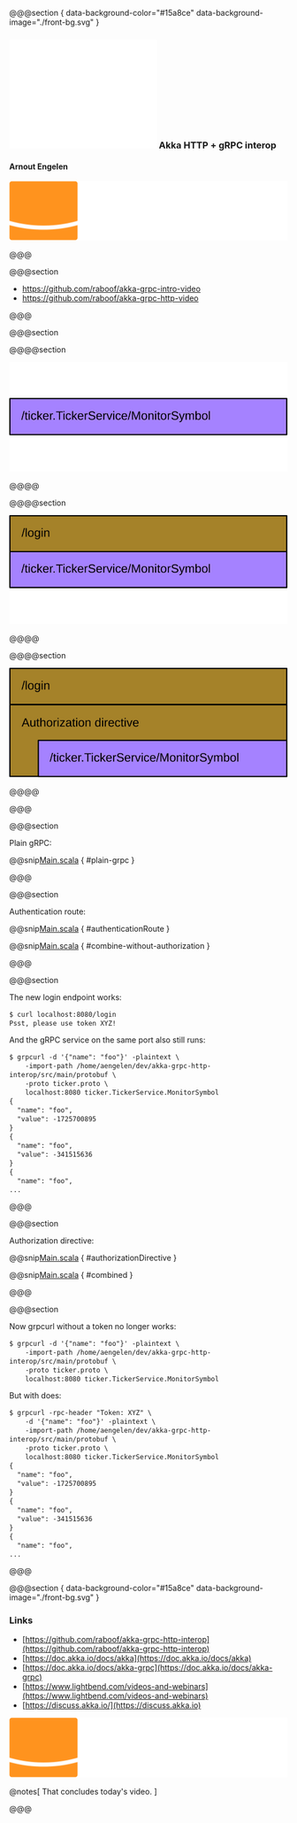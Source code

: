 @@@section { data-background-color="#15a8ce" data-background-image="./front-bg.svg" }

### ![](./akka-reverse.svg) Akka HTTP + gRPC interop

#### Arnout Engelen

![lightbend-title](images/lightbend-color-reverse.svg)

@@@

@@@section

* https://github.com/raboof/akka-grpc-intro-video
* https://github.com/raboof/akka-grpc-http-video

@@@

@@@section

@@@@section

<img src="images/path-grpc-only.svg">

@@@@

@@@@section

<img src="images/paths-with-login-and.svg">

@@@@

@@@@section

<img src="images/paths-with-login-and-auth.svg">

@@@@

@@@

@@@section

Plain gRPC:

@@snip[Main.scala](/src/main/scala/Main.scala) { #plain-grpc }

@@@

@@@section

Authentication route:

@@snip[Main.scala](/src/main/scala/Main.scala) { #authenticationRoute }

@@snip[Main.scala](/src/main/scala/Main.scala) { #combine-without-authorization }

@@@

@@@section

The new login endpoint works:

```
$ curl localhost:8080/login
Psst, please use token XYZ!
```

And the gRPC service on the same port also still runs:

```
$ grpcurl -d '{"name": "foo"}' -plaintext \
    -import-path /home/aengelen/dev/akka-grpc-http-interop/src/main/protobuf \
    -proto ticker.proto \
    localhost:8080 ticker.TickerService.MonitorSymbol
{
  "name": "foo",
  "value": -1725700895
}
{
  "name": "foo",
  "value": -341515636
}
{
  "name": "foo",
...
```

@@@


@@@section

Authorization directive:

@@snip[Main.scala](/src/main/scala/Main.scala) { #authorizationDirective }

@@snip[Main.scala](/src/main/scala/Main.scala) { #combined }

@@@

@@@section

Now grpcurl without a token no longer works:

```
$ grpcurl -d '{"name": "foo"}' -plaintext \
    -import-path /home/aengelen/dev/akka-grpc-http-interop/src/main/protobuf \
    -proto ticker.proto \
    localhost:8080 ticker.TickerService.MonitorSymbol
```
But with does:
```
$ grpcurl -rpc-header "Token: XYZ" \
    -d '{"name": "foo"}' -plaintext \
    -import-path /home/aengelen/dev/akka-grpc-http-interop/src/main/protobuf \
    -proto ticker.proto \
    localhost:8080 ticker.TickerService.MonitorSymbol
{
  "name": "foo",
  "value": -1725700895
}
{
  "name": "foo",
  "value": -341515636
}
{
  "name": "foo",
...
```

@@@

@@@section { data-background-color="#15a8ce" data-background-image="./front-bg.svg" }

### Links

* [https://github.com/raboof/akka-grpc-http-interop](https://github.com/raboof/akka-grpc-http-interop)
* [https://doc.akka.io/docs/akka](https://doc.akka.io/docs/akka)
* [https://doc.akka.io/docs/akka-grpc](https://doc.akka.io/docs/akka-grpc)
* [https://www.lightbend.com/videos-and-webinars](https://www.lightbend.com/videos-and-webinars)
* [https://discuss.akka.io/](https://discuss.akka.io)

![lightbend-title](./images/lightbend-color-reverse.svg)

@notes[
  That concludes today's video.
]

@@@
